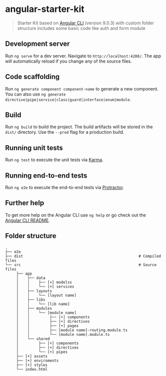 # angular-starter-kit

> Starter Kit based on [Angular CLI](https://github.com/angular/angular-cli) (version 9.0.3) with custom folder structure includes some basic code like auth and form module

## Development server

Run `ng serve` for a dev server. Navigate to `http://localhost:4200/`. The app will automatically reload if you change any of the source files.

## Code scaffolding

Run `ng generate component component-name` to generate a new component. You can also use `ng generate directive|pipe|service|class|guard|interface|enum|module`.

## Build

Run `ng build` to build the project. The build artifacts will be stored in the `dist/` directory. Use the `--prod` flag for a production build.

## Running unit tests

Run `ng test` to execute the unit tests via [Karma](https://karma-runner.github.io).

## Running end-to-end tests

Run `ng e2e` to execute the end-to-end tests via [Protractor](http://www.protractortest.org/).

## Further help

To get more help on the Angular CLI use `ng help` or go check out the [Angular CLI README](https://github.com/angular/angular-cli/blob/master/README.md).

## Folder structure
    .
    ├── e2e
    ├── dist                                                    # Compiled files
    └── src                                                     # Source files
         ├── app
         │    ├── data
         │    │    ├── [+] modelss
         │    │    └── [+] services
         │    ├── layouts
         │    │    └── [layout name]
         │    ├── libs
         │    │    └── [lib name]
         │    ├── modules
         │    │    └── [module name]
         │    │         ├── [+] components
         │    │         ├── [+] directives
         │    │         ├── [+] pages
         │    │         ├── [module name]-routing.module.ts
         │    │         └── [module name].module.ts 
         │    └── shared
         │         ├── [+] components
         │         ├── [+] directives
         │         └── [+] pipes
         ├── [+] assets
         ├── [+] enviroments
         ├── [+] styles
         └── index.html

